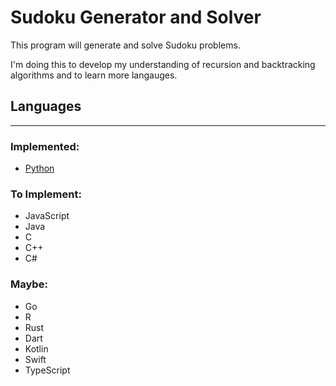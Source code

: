 # Sudoku Generator and Solver

This program will generate and solve Sudoku problems.

I'm doing this to develop my understanding of recursion and backtracking algorithms and to learn more langauges.

## Languages

---

### Implemented:

- [Python](/python/)

### To Implement:

- JavaScript
- Java
- C
- C++
- C#

### Maybe:

- Go
- R
- Rust
- Dart
- Kotlin
- Swift
- TypeScript
